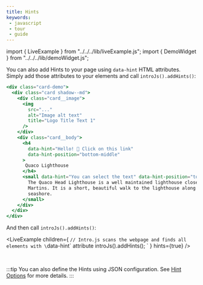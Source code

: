 ```yaml
---
title: Hints
keywords:
 - javascript
 - tour
 - guide
---
```


import { LiveExample } from "../../../lib/liveExample.js";
import { DemoWidget } from "../../../lib/demoWidget.js";


You can also add Hints to your page using `data-hint` HTML attributes. Simply add those attributes to your
elements and call `introJs().addHints()`:

```jsx title="index.html"
<div class="card-demo">
  <div class="card shadow--md">
    <div class="card__image">
      <img
        src="..."
        alt="Image alt text"
        title="Logo Title Text 1"
      />
    </div>
    <div class="card__body">
      <h4 
        data-hint="Hello! 👋 Click on this link"
        data-hint-position="bottom-middle"
      >
       Quaco Lighthouse
      </h4>
      <small data-hint="You can select the text" data-hint-position="top-right">
        The Quaco Head Lighthouse is a well maintained lighthouse close to St.
        Martins. It is a short, beautiful walk to the lighthouse along the
        seashore.
      </small>
    </div>
  </div>
</div>
```

And then call `introJs().addHints()`:

<LiveExample children={
`// Intro.js scans the webpage and finds all elements with \`data-hint\` attribute
introJs().addHints();
`
} hints={true} />

<br/>

<DemoWidget></DemoWidget>

:::tip
You can also define the Hints using JSON configuration. See [Hint Options](../../hints/options.md) for more details.
:::
